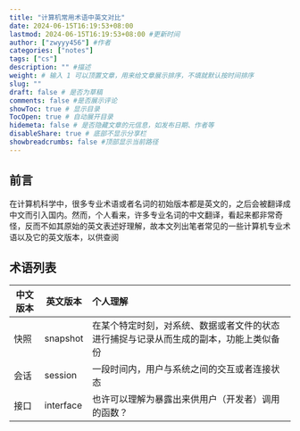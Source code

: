 ```yaml
---
title: "计算机常用术语中英文对比"
date: 2024-06-15T16:19:53+08:00
lastmod: 2024-06-15T16:19:53+08:00 #更新时间
author: ["zwyyy456"] #作者
categories: ["notes"]
tags: ["cs"]
description: "" #描述
weight: # 输入 1 可以顶置文章，用来给文章展示排序，不填就默认按时间排序
slug: ""
draft: false # 是否为草稿
comments: false #是否展示评论
showToc: true # 显示目录
TocOpen: true # 自动展开目录
hidemeta: false # 是否隐藏文章的元信息，如发布日期、作者等
disableShare: true # 底部不显示分享栏
showbreadcrumbs: false #顶部显示当前路径
---
```


## 前言

在计算机科学中，很多专业术语或者名词的初始版本都是英文的，之后会被翻译成中文而引入国内。然而，个人看来，许多专业名词的中文翻译，看起来都非常奇怪，反而不如其原始的英文表述好理解，故本文列出笔者常见的一些计算机专业术语以及它的英文版本，以供查阅

## 术语列表


| 中文版本 | 英文版本 | 个人理解 |
| --- | --- | :--- |
| 快照 | snapshot | 在某个特定时刻，对系统、数据或者文件的状态进行捕捉与记录从而生成的副本，功能上类似备份 |
| 会话 | session | 一段时间内，用户与系统之间的交互或者连接状态 |
| 接口 | interface | 也许可以理解为暴露出来供用户（开发者）调用的函数？ |
